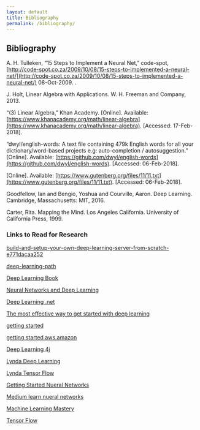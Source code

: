 ```yaml
---
layout: default
title: Bibliography
permalink: /bibliography/
---
```


## Bibliography ##

A. H. Tulleken, “15 Steps to Implement a Neural Net,” code-spot, [http://code-spot.co.za/2009/10/08/15-steps-to-implemented-a-neural-net/](http://code-spot.co.za/2009/10/08/15-steps-to-implemented-a-neural-net/) 08-Oct-2009. .

J. Holt, Linear Algebra with Applications. W. H. Freeman and Company, 2013.

“(3) Linear Algebra,” Khan Academy. [Online]. Available: [https://www.khanacademy.org/math/linear-algebra](https://www.khanacademy.org/math/linear-algebra). [Accessed: 17-Feb-2018].

“dwyl/english-words: A text file containing 479k English words for all your dictionary/word-based projects e.g: auto-completion / autosuggestion.” [Online]. Available: [https://github.com/dwyl/english-words](https://github.com/dwyl/english-words). [Accessed: 06-Feb-2018].

[Online]. Available: [https://www.gutenberg.org/files/11/11.txt](https://www.gutenberg.org/files/11/11.txt). [Accessed: 06-Feb-2018].

Goodfellow, Ian and Bengio, Yoshua and Courville, Aaron. Deep Learning. Cambridge, Massachusetts: MIT, 2016.

Carter, Rita. Mapping the Mind. Los Angeles California. University of California Press, 1999.

### Links to Read for Research

[build-and-setup-your-own-deep-learning-server-from-scratch-e771dacaa252](https://towardsdatascience.com/build-and-setup-your-own-deep-learning-server-from-scratch-e771dacaa252)

[deep-learning-path](https://www.analyticsvidhya.com/blog/2016/08/deep-learning-path/)

[Deep Learning Book](http://www.deeplearningbook.org/)

[Neural Networks and Deep Learning](http://neuralnetworksanddeeplearning.com/)

[Deep Learning .net](http://deeplearning.net/tutorial/deeplearning.pdf)

[The most effective way to get started with deep learning](https://www.quora.com/Whats-the-most-effective-way-to-get-started-with-deep-learning)

[getting started](http://deeplearning.net/tutorial/gettingstarted.html)

[getting started aws.amazon](https://aws.amazon.com/blogs/machine-learning/get-started-with-deep-learning-using-the-aws-deep-learningami/)

[Deep Learning 4j](https://deeplearning4j.org/deeplearningforbeginners.html)

[Lynda Deep Learning](https://www.lynda.com/Python-tutorials/Understand-deep-learning/550457/628324-4.html)

[Lynda Tensor Flow](https://www.lynda.com/Google-TensorFlow-tutorials/Building-Deploying-Applications-TensorFlow/601800-2.html)

[Getting Started Nueral Networks](https://stats.stackexchange.com/questions/36247/how-to-get-started-with-neural-networks)

[Medium learn nueral networks](https://medium.com/learning-new-stuff/how-to-learn-neural-networks-758b78f2736e)

[Machine Learning Mastery](https://machinelearningmastery.com/tutorial-first-neural-network-python-keras/)

[Tensor Flow](https://www.tensorflow.org/tutorials/)
